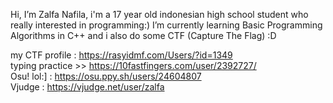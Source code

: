 Hi, I’m Zalfa Nafila,
i'm a 17 year old indonesian high school student who really interested in programming:)
I’m currently learning Basic Programming Algorithms in C++ and i also do some CTF (Capture The Flag) :D

my CTF profile : https://rasyidmf.com/Users/?id=1349  
typing practice >> https://10fastfingers.com/user/2392727/  
Osu! lol:] : https://osu.ppy.sh/users/24604807  
Vjudge : https://vjudge.net/user/zalfa 

